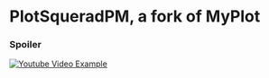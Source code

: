 # PlotSqueradPM, a fork of MyPlot

### Spoiler
[![Youtube Video Example](https://img.youtube.com/vi/P8ZqvTlk3fc/0.jpg)](https://youtu.be/P8ZqvTlk3fc)

